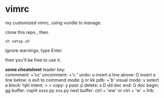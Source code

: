 # vimrc
my customized vimrc, using vundle to manage.

clone this repo , then 

```shell
sh setup.sh
```
Ignore warnings, type Enter.

then you'll be free to use it.


**some cheatsheet**
leader key: \
commment: <leaderkey>+'cc'
uncomment: <leaderkey>+'c '
undo: u
insert a line above: O
insert a line below: o
exit to command mode: jj or kk 
pdb: <leaderkey>+'b'
visual mode: v
select a block: hjkl
intent: > <
copy: y
past: p
delete: x D dd
doc end: G
doc begin: gg
buffer: <F9> <F10>
vsplit xxxx.py xxx.py
next buffer: ctrl + 'ww' or ctrl + 'w' + lrtb
